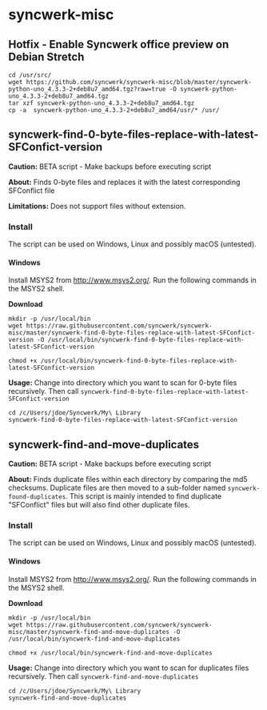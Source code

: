 # syncwerk-misc

## Hotfix - Enable Syncwerk office preview on Debian Stretch
```
cd /usr/src/
wget https://github.com/syncwerk/syncwerk-misc/blob/master/syncwerk-python-uno_4.3.3-2+deb8u7_amd64.tgz?raw=true -O syncwerk-python-uno_4.3.3-2+deb8u7_amd64.tgz
tar xzf syncwerk-python-uno_4.3.3-2+deb8u7_amd64.tgz
cp -a  syncwerk-python-uno_4.3.3-2+deb8u7_amd64/usr/* /usr/
```

## syncwerk-find-0-byte-files-replace-with-latest-SFConfict-version

**Caution:** BETA script - Make backups before executing script

**About:** Finds 0-byte files and replaces it with the latest corresponding SFConflict file

**Limitations:** Does not support files without extension.

### Install
The script can be used on Windows, Linux and possibly macOS (untested).

#### Windows
Install MSYS2 from http://www.msys2.org/. Run the following commands in the MSYS2 shell.

**Download**
```
mkdir -p /usr/local/bin
wget https://raw.githubusercontent.com/syncwerk/syncwerk-misc/master/syncwerk-find-0-byte-files-replace-with-latest-SFConfict-version -O /usr/local/bin/syncwerk-find-0-byte-files-replace-with-latest-SFConfict-version

chmod +x /usr/local/bin/syncwerk-find-0-byte-files-replace-with-latest-SFConfict-version
```

**Usage:** Change into directory which you want to scan for 0-byte files recursively. Then call `syncwerk-find-0-byte-files-replace-with-latest-SFConfict-version`
```
cd /c/Users/jdoe/Syncwerk/My\ Library
syncwerk-find-0-byte-files-replace-with-latest-SFConfict-version
```

## syncwerk-find-and-move-duplicates

**Caution:** BETA script - Make backups before executing script

**About:** Finds duplicate files within each directory by comparing the md5 checksums. Duplicate files are then moved to a sub-folder named `syncwerk-found-duplicates`. This script is mainly intended to find duplicate "SFConflict" files but will also find other duplicate files.

### Install
The script can be used on Windows, Linux and possibly macOS (untested).

#### Windows
Install MSYS2 from http://www.msys2.org/. Run the following commands in the MSYS2 shell.

**Download**
```
mkdir -p /usr/local/bin
wget https://raw.githubusercontent.com/syncwerk/syncwerk-misc/master/syncwerk-find-and-move-duplicates -O /usr/local/bin/syncwerk-find-and-move-duplicates

chmod +x /usr/local/bin/syncwerk-find-and-move-duplicates
```

**Usage:** Change into directory which you want to scan for duplicates files recursively. Then call `syncwerk-find-and-move-duplicates`
```
cd /c/Users/jdoe/Syncwerk/My\ Library
syncwerk-find-and-move-duplicates
```
